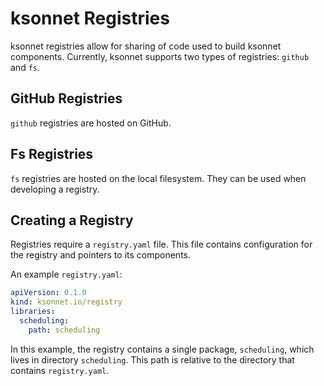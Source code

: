 # ksonnet Registries

ksonnet registries allow for sharing of code used to build ksonnet components. Currently, ksonnet supports two types of registries: `github` and `fs`. 

## GitHub Registries

`github` registries are hosted on GitHub. 

## Fs Registries

`fs` registries are hosted on the local filesystem. They can be used when developing a registry. 


## Creating a Registry

Registries require a `registry.yaml` file. This file contains configuration for the registry and pointers to its components. 

An example `registry.yaml`:

```yaml
apiVersion: 0.1.0
kind: ksonnet.io/registry
libraries:
  scheduling:
    path: scheduling
```

In this example, the registry contains a single package, `scheduling`, which lives in directory `scheduling`. This path is relative to the directory that contains `registry.yaml`.

